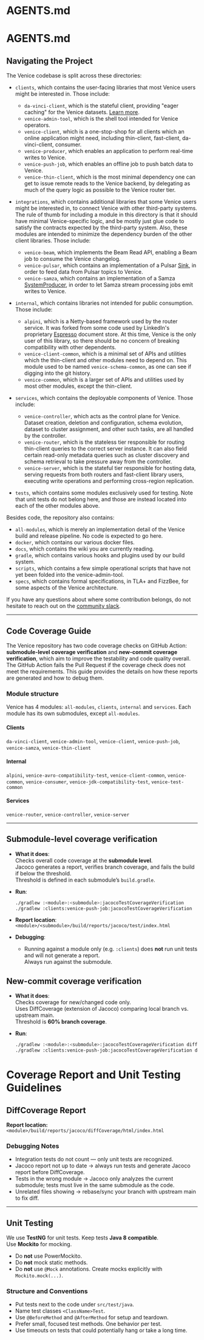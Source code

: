 # AGENTS.md

# AGENTS.md

## Navigating the Project

The Venice codebase is split across these directories:

- `clients`, which contains the user-facing libraries that most Venice users might be interested in. Those include:
    - `da-vinci-client`, which is the stateful client, providing "eager caching" for the Venice datasets. [Learn more](../user_guide/read_api/da_vinci_client.md).
    - `venice-admin-tool`, which is the shell tool intended for Venice operators.
    - `venice-client`, which is a one-stop-shop for all clients which an online application might need, including thin-client, fast-client, da-vinci-client, consumer.
    - `venice-producer`, which enables an application to perform real-time writes to Venice.
    - `venice-push-job`, which enables an offline job to push batch data to Venice.
    - `venice-thin-client`, which is the most minimal dependency one can get to issue remote reads to the Venice backend, by delegating as much of the query logic as possible to the Venice router tier.

- `integrations`, which contains additional libraries that some Venice users might be interested in, to connect Venice with other third-party systems. The rule of thumb for including a module in this directory is that it should have minimal Venice-specific logic, and be mostly just glue code to satisfy the contracts expected by the third-party system. Also, these modules are intended to minimize the dependency burden of the other client libraries. Those include:
    - `venice-beam`, which implements the Beam Read API, enabling a Beam job to consume the Venice changelog.
    - `venice-pulsar`, which contains an implementation of a Pulsar [Sink](https://pulsar.apache.org/docs/next/io-overview/#sink), in order to feed data from Pulsar topics to Venice.
    - `venice-samza`, which contains an implementation of a Samza [SystemProducer](https://samza.apache.org/learn/documentation/latest/api/javadocs/org/apache/samza/system/SystemProducer.html), in order to let Samza stream processing jobs emit writes to Venice.

- `internal`, which contains libraries not intended for public consumption. Those include:
    - `alpini`, which is a Netty-based framework used by the router service. It was forked from some code used by LinkedIn's proprietary [Espresso](https://engineering.linkedin.com/espresso/introducing-espresso-linkedins-hot-new-distributed-document-store) document store. At this time, Venice is the only user of this library, so there should be no concern of breaking compatibility with other dependents.
    - `venice-client-common`, which is a minimal set of APIs and utilities which the thin-client and other modules need to depend on. This module used to be named `venice-schema-common`, as one can see if digging into the git history.
    - `venice-common`, which is a larger set of APIs and utilities used by most other modules, except the thin-client.

- `services`, which contains the deployable components of Venice. Those include:
    - `venice-controller`, which acts as the control plane for Venice. Dataset creation, deletion and configuration, schema evolution, dataset to cluster assignment, and other such tasks, are all handled by the controller.
    - `venice-router`, which is the stateless tier responsible for routing thin-client queries to the correct server instance. It can also field certain read-only metadata queries such as cluster discovery and schema retrieval to take pressure away from the controller.
    - `venice-server`, which is the stateful tier responsible for hosting data, serving requests from both routers and fast-client library users, executing write operations and performing cross-region replication.

- `tests`, which contains some modules exclusively used for testing. Note that unit tests do not belong here, and those are instead located into each of the other modules above.

Besides code, the repository also contains:

- `all-modules`, which is merely an implementation detail of the Venice build and release pipeline. No code is expected to go here.
- `docker`, which contains our various docker files.
- `docs`, which contains the wiki you are currently reading.
- `gradle`, which contains various hooks and plugins used by our build system.
- `scripts`, which contains a few simple operational scripts that have not yet been folded into the venice-admin-tool.
- `specs`, which contains formal specifications, in TLA+ and FizzBee, for some aspects of the Venice architecture.

If you have any questions about where some contribution belongs, do not hesitate to reach out on the [community slack](http://slack.venicedb.org).

---

## Code Coverage Guide

The Venice repository has two code coverage checks on GitHub Action: **submodule-level coverage verification** and **new-commit coverage verification**, which aim to improve the testability and code quality overall. The GitHub Action fails the Pull Request if the coverage check does not meet the requirements. This guide provides the details on how these reports are generated and how to debug them.

### Module structure

Venice has 4 modules: `all-modules`, `clients`, `internal` and `services`. Each module has its own submodules, except `all-modules`.

#### Clients
`da-vinci-client`, `venice-admin-tool`, `venice-client`, `venice-push-job`, `venice-samza`, `venice-thin-client`

#### Internal
`alpini`, `venice-avro-compatibility-test`, `venice-client-common`, `venice-common`, `venice-consumer`, `venice-jdk-compatibility-test`, `venice-test-common`

#### Services
`venice-router`, `venice-controller`, `venice-server`

---

## Submodule-level coverage verification

- **What it does**:  
  Checks overall code coverage at the **submodule level**.  
  Jacoco generates a report, verifies branch coverage, and fails the build if below the threshold.  
  Threshold is defined in each submodule’s `build.gradle`.

- **Run**:
  ```bash
  ./gradlew :<module>:<submodule>:jacocoTestCoverageVerification
  ./gradlew :clients:venice-push-job:jacocoTestCoverageVerification
  ```

- **Report location**:  
  `<module>/<submodule>/build/reports/jacoco/test/index.html`

- **Debugging**:
    - Running against a module only (e.g. `:clients`) does **not** run unit tests and will not generate a report.  
      Always run against the submodule.



## New-commit coverage verification

- **What it does**:  
  Checks coverage for new/changed code only.  
  Uses DiffCoverage (extension of Jacoco) comparing local branch vs. upstream main.  
  Threshold is **60% branch coverage**.

- **Run**:
  ```bash
  ./gradlew :<module>:<submodule>:jacocoTestCoverageVerification diffCoverage --continue
  ./gradlew :clients:venice-push-job:jacocoTestCoverageVerification diffCoverage --continue

# Coverage Report and Unit Testing Guidelines

## DiffCoverage Report

**Report location:**  
`<module>/build/reports/jacoco/diffCoverage/html/index.html`

### Debugging Notes

- Integration tests do not count — only unit tests are recognized.
- Jacoco report not up to date → always run tests and generate Jacoco report before DiffCoverage.
- Tests in the wrong module → Jacoco only analyzes the current submodule; tests must live in the same submodule as the code.
- Unrelated files showing → rebase/sync your branch with upstream main to fix diff.

---

## Unit Testing

We use **TestNG** for unit tests. Keep tests **Java 8 compatible**.  
Use **Mockito** for mocking.

- Do **not** use PowerMockito.
- Do **not** mock static methods.
- Do **not** use `@Mock` annotations. Create mocks explicitly with `Mockito.mock(...)`.

### Structure and Conventions

- Put tests next to the code under `src/test/java`.
- Name test classes `<ClassName>Test`.
- Use `@BeforeMethod` and `@AfterMethod` for setup and teardown.
- Prefer small, focused test methods. One behavior per test.
- Use timeouts on tests that could potentially hang or take a long time.  


